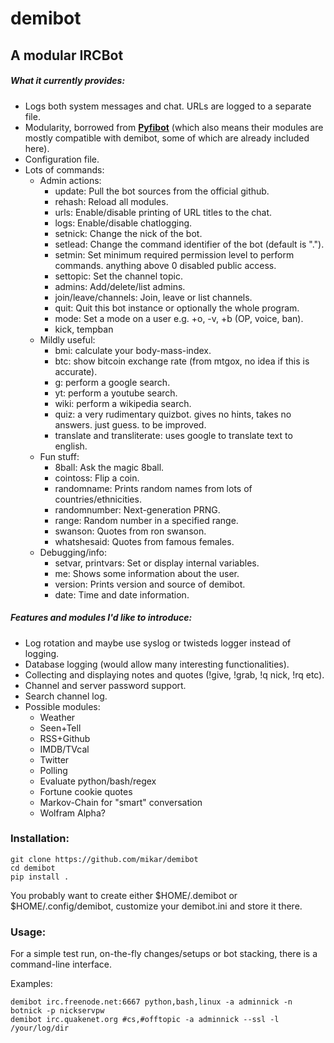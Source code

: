 # demibot  

## A modular IRCBot 
  
##### What it currently provides:  
  * Logs both system messages and chat. URLs are logged to a separate file.
  * Modularity, borrowed from [**Pyfibot**](https://github.com/lepinkainen/pyfibot) (which also means their modules are mostly compatible with demibot, some of which are already included here).
  * Configuration file.
  * Lots of commands:
    * Admin actions:
      * update: Pull the bot sources from the official github.
      * rehash: Reload all modules.
      * urls: Enable/disable printing of URL titles to the chat.
      * logs: Enable/disable chatlogging.
      * setnick: Change the nick of the bot.
      * setlead: Change the command identifier of the bot (default is ".").
      * setmin: Set minimum required permission level to perform commands. anything above 0 disabled public access.
      * settopic: Set the channel topic.
      * admins: Add/delete/list admins.
      * join/leave/channels: Join, leave or list channels.
      * quit: Quit this bot instance or optionally the whole program.
      * mode: Set a mode on a user e.g. +o, -v, +b (OP, voice, ban).
      * kick, tempban
    * Mildly useful:
      * bmi: calculate your body-mass-index.
      * btc: show bitcoin exchange rate (from mtgox, no idea if this is accurate).
      * g: perform a google search.
      * yt: perform a youtube search.
      * wiki: perform a wikipedia search.
      * quiz: a very rudimentary quizbot. gives no hints, takes no answers. just guess. to be improved.
      * translate and transliterate: uses google to translate text to english.
    * Fun stuff:
      * 8ball: Ask the magic 8ball.
      * cointoss: Flip a coin.
      * randomname: Prints random names from lots of countries/ethnicities.
      * randomnumber: Next-generation PRNG.
      * range: Random number in a specified range.
      * swanson: Quotes from ron swanson.
      * whatshesaid: Quotes from famous females.    
    * Debugging/info:
      * setvar, printvars: Set or display internal variables. 
      * me: Shows some information about the user.
      * version: Prints version and source of demibot.
      * date: Time and date information.
      
      
##### Features and modules I'd like to introduce:  
  * Log rotation and maybe use syslog or twisteds logger instead of logging.
  * Database logging (would allow many interesting functionalities).
  * Collecting and displaying notes and quotes (!give, !grab, !q nick, !rq etc).
  * Channel and server password support.
  * Search channel log.
  * Possible modules:
    * Weather
    * Seen+Tell
    * RSS+Github
    * IMDB/TVcal
    * Twitter
    * Polling
    * Evaluate python/bash/regex
    * Fortune cookie quotes
    * Markov-Chain for "smart" conversation
    * Wolfram Alpha?
 
 ### Installation:  
 ```
 git clone https://github.com/mikar/demibot
 cd demibot
 pip install .
 ```  
 
 You probably want to create either $HOME/.demibot or $HOME/.config/demibot, customize
 your demibot.ini and store it there.
 
 ### Usage:  
 
 For a simple test run, on-the-fly changes/setups or bot stacking, there is a command-line interface.  
   
 Examples:  
 ```
 demibot irc.freenode.net:6667 python,bash,linux -a adminnick -n botnick -p nickservpw
 demibot irc.quakenet.org #cs,#offtopic -a adminnick --ssl -l /your/log/dir
 ```